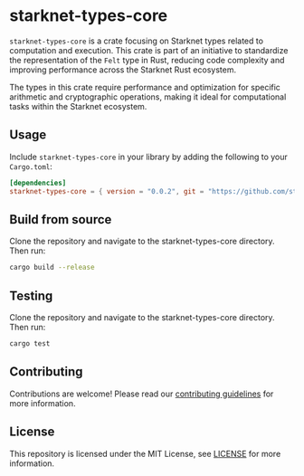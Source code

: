 # starknet-types-core

`starknet-types-core` is a crate focusing on Starknet types related to computation and execution. This crate is part of an initiative to standardize the representation of the `Felt` type in Rust, reducing code complexity and improving performance across the Starknet Rust ecosystem.

The types in this crate require performance and optimization for specific arithmetic and cryptographic operations, making it ideal for computational tasks within the Starknet ecosystem.

## Usage

Include `starknet-types-core` in your library by adding the following to your `Cargo.toml`:

```toml
[dependencies]
starknet-types-core = { version = "0.0.2", git = "https://github.com/starknet-io/types-rs" }
```

## Build from source

Clone the repository and navigate to the starknet-types-core directory. Then run:

```bash
cargo build --release
```

## Testing

Clone the repository and navigate to the starknet-types-core directory. Then run:

```bash
cargo test
```

## Contributing

Contributions are welcome! Please read our [contributing guidelines](CONTRIBUTING.md) for more information.

## License

This repository is licensed under the MIT License, see [LICENSE](LICENSE) for more information.
